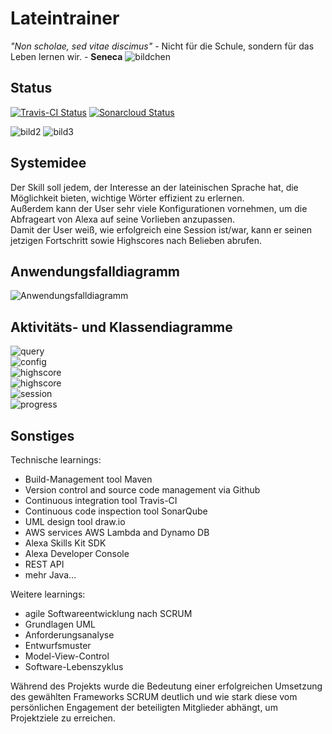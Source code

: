 # Lateintrainer

_"Non scholae, sed vitae discimus"_ - Nicht für die Schule, sondern für das Leben lernen wir. - **Seneca**
<img src="images/caesar2.jpg" alt="bildchen" class="inline"/>

## Status
[![Travis-CI Status](https://travis-ci.org/sweIhm-ws2018-19/skillproject-di-1.svg?branch=master)](https://travis-ci.org/sweIhm-ws2018-19/skillproject-di-1)
[![Sonarcloud Status](https://sonarcloud.io/api/project_badges/measure?project=alexa-skills-kit-samples%3Alatintrainer&metric=alert_status)](https://sonarcloud.io/dashboard?id=alexa-skills-kit-samples%3Alatintrainer)

<img src="images/asterix.jpg" alt="bild2" class="inline"/> <img src="images/caesar1.jpg" alt="bild3" class="inline"/>


## Systemidee
Der Skill soll jedem, der Interesse an der lateinischen Sprache hat, die Möglichkeit bieten, wichtige Wörter effizient zu erlernen.<br/>
Außerdem kann der User sehr viele Konfigurationen vornehmen, um die Abfrageart von Alexa auf seine Vorlieben anzupassen.<br/>
Damit der User weiß, wie erfolgreich eine Session ist/war, kann er seinen jetzigen Fortschritt sowie Highscores nach Belieben abrufen.
## Anwendungsfalldiagramm
<img src="images/Anwendungsfalldiagramm.jpeg" alt="Anwendungsfalldiagramm" class="inline"/>

## Aktivitäts- und Klassendiagramme
<img src="images/query_diagram.JPG" alt="query" class="inline"/><br/>
<img src="images/config_diagram.JPG" alt="config" class="inline"/><br/>
<img src="images/highscore_diagram.JPG" alt="highscore" class="inline"/><br/>
<img src="images/get_progress_diagram.JPG" alt="highscore" class="inline"/><br/>
<img src="images/Session_final.jpg" alt="session" class="inline"/><br/>
<img src="images/progress_diagram.JPG" alt="progress" class="inline"/><br/>

## Sonstiges
Technische learnings:
- Build-Management tool Maven
- Version control and source code management via Github 
- Continuous integration tool Travis-CI
- Continuous code inspection tool SonarQube
- UML design tool draw.io
- AWS services AWS Lambda and Dynamo DB
- Alexa Skills Kit SDK
- Alexa Developer Console
- REST API
- mehr Java... 

Weitere learnings:
- agile Softwareentwicklung nach SCRUM
- Grundlagen UML
- Anforderungsanalyse
- Entwurfsmuster
- Model-View-Control
- Software-Lebenszyklus

Während des Projekts wurde die Bedeutung einer erfolgreichen Umsetzung des gewählten Frameworks SCRUM deutlich und wie stark diese vom persönlichen Engagement der beteiligten Mitglieder abhängt, um Projektziele zu erreichen. 

